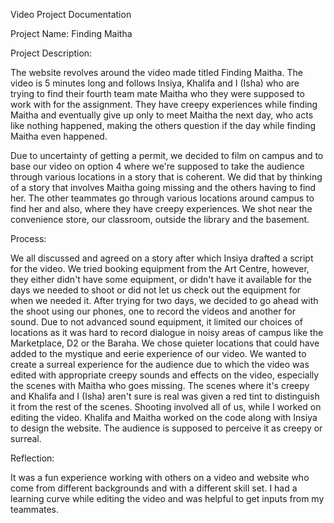 Video Project Documentation


Project Name: Finding Maitha


Project Description: 


The website revolves around the video made titled Finding Maitha. The video is 5 minutes long and follows Insiya, Khalifa and I (Isha) who are trying to find their fourth team mate Maitha who they were supposed to work with for the assignment. They have creepy experiences while finding Maitha and eventually give up only to meet Maitha the next day, who acts like nothing happened, making the others question if the day while finding Maitha even happened. 



Due to uncertainty of getting a permit, we decided to film on campus and to base our video on option 4 where we're supposed to take the audience through various locations in a story that is coherent. We did that by thinking of a story that involves Maitha going missing and the others having to find her. The other teammates go through various locations around campus to find her and also, where they have creepy experiences. We shot near the convenience store, our classroom, outside the library and the basement. 


Process:

We all discussed and agreed on a story after which Insiya drafted a script for the video. We tried booking equipment from the Art Centre, however, they either didn't have some equipment, or didn't have it available for the days we needed to shoot or did not let us check out the equipment for when we needed it. After trying for two days, we decided to go ahead with the shoot using our phones, one to record the videos and another for sound. Due to not advanced sound equipment, it limited our choices of locations as it was hard to record dialogue in noisy areas of campus like the Marketplace, D2 or the Baraha. We chose quieter locations that could have added to the mystique and eerie experience of our video. We wanted to create a surreal experience for the audience due to which the video was edited with appropriate creepy sounds and effects on the video, especially the scenes with Maitha who goes missing. The scenes where it's creepy and Khalifa and I (Isha) aren't sure is real was given a red tint to distinguish it from the rest of the scenes. Shooting involved all of us, while I worked on editing the video. Khalifa and Maitha worked on the code along with Insiya to design the website. The audience is supposed to perceive it as creepy or surreal.


Reflection:

It was a fun experience working with others on a video and website who come from different backgrounds and with a different skill set. I had a learning curve while editing the video and was helpful to get inputs from my teammates.
